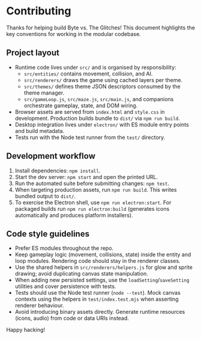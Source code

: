 # Contributing

Thanks for helping build Byte vs. The Glitches! This document highlights the key conventions for working in the modular codebase.

## Project layout

- Runtime code lives under `src/` and is organised by responsibility:
  - `src/entities/` contains movement, collision, and AI.
  - `src/renderers/` draws the game using cached layers per theme.
  - `src/themes/` defines theme JSON descriptors consumed by the theme manager.
  - `src/gameLoop.js`, `src/maze.js`, `src/main.js`, and companions orchestrate gameplay, state, and DOM wiring.
- Browser assets are served from `index.html` and `style.css` in development. Production builds bundle to `dist/` via `npm run build`.
- Desktop integration lives under `electron/` with ES module entry points and build metadata.
- Tests run with the Node test runner from the `test/` directory.

## Development workflow

1. Install dependencies: `npm install`.
2. Start the dev server: `npm start` and open the printed URL.
3. Run the automated suite before submitting changes: `npm test`.
4. When targeting production assets, run `npm run build`. This writes bundled output to `dist/`.
5. To exercise the Electron shell, use `npm run electron:start`. For packaged builds run `npm run electron:build` (generates icons automatically and produces platform installers).

## Code style guidelines

- Prefer ES modules throughout the repo.
- Keep gameplay logic (movement, collisions, state) inside the entity and loop modules. Rendering code should stay in the renderer classes.
- Use the shared helpers in `src/renderers/helpers.js` for glow and sprite drawing; avoid duplicating canvas state manipulation.
- When adding new persisted settings, use the `loadSetting`/`saveSetting` utilities and cover persistence with tests.
- Tests should use the Node test runner (`node --test`). Mock canvas contexts using the helpers in `test/index.test.mjs` when asserting renderer behaviour.
- Avoid introducing binary assets directly. Generate runtime resources (icons, audio) from code or data URIs instead.

Happy hacking!
